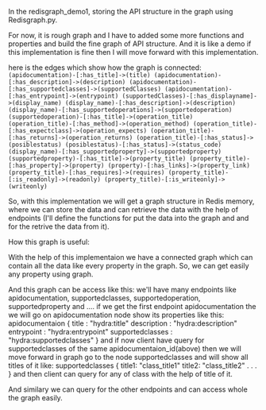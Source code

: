 In the redisgraph_demo1, storing the API structure in the graph using Redisgraph.py.
 
For now, it is rough graph and I have to added some more functions and properties and build the fine graph of API structure.
And it is like a demo if this implementation is fine then I will move forward with this implementation.

here is the edges which show how the graph is connected:
`
(apidocumentation)-[:has_title]->(title)
(apidocumentation)-[:has_description]->(description)
(apidocumentation)-[:has_supportedclasses]->(supportedClasses)
(apidocumentation)-[:has_entrypoint]->(entrypoint)
(supportedClasses)-[:has_displayname]->(display_name)
(display_name)-[:has_description]->(description)
(display_name)-[:has_supportedoperations]->(supportedoperation)
(supportedoperation)-[:has_title]->(operation_title)
(operation_title)-[:has_method]->(operation_method)
(operation_title)-[:has_expectclass]->(operation_expects)
(operation_title)-[:has_returns]->(operation_returns)
(operation_title)-[:has_status]->(posiblestatus)
(posiblestatus)-[:has_status]->(status_code)
(display_name)-[:has_supportedproperty]->(supportedproperty)
(supportedproperty)-[:has_title]->(property_title)
(property_title)-[:has_property]->(property)
(property)-[:has_links]->(property_link)
(property_title)-[:has_requires]->(requires)
(property_title)-[:is_readonly]->(readonly)
(property_title)-[:is_writeonly]->(writeonly)
`


So, with this implementation we will get a graph structure in Redis memory, where we can store the data and can retrieve the data with the help of endpoints (I'll define the functions for put the data into the graph and and for the retrive the data from it).
 
How this graph is useful:

With the help of this implementaion we have a connected graph which can contain all the data like every property in the graph. So, we can get easily any property using graph.

And this graph can be access like this:
 we'll have many endpoints like apidocumentation, supportedclasses, supportedoperation, supportedproperty and ....
 if we get the first endpoint apidocumentation the we will go on apidocumentation node show its properties like this:
        apidocumentaion {
                            title : "hydra:title"
                            description : "hydra:description"
                            entrypoint : "hydra:entrypoint"
                            supportedclasses : "hydra:supportedclasses"
                        }
  and if now client have query for supportedclasses of the same apidocumentaion_id(above) then we will move forward in graph go to the node supportedclasses and will show all titles of it like:
        supportedclasses {
                             title1: "class_title1"
                             title2: "class_title2"
                             .
                             .
                             .
                         }
     and then client can query for any of class with the help of title of it.
     
And similary we can query for the other endpoints and can access whole the graph easily.

 

